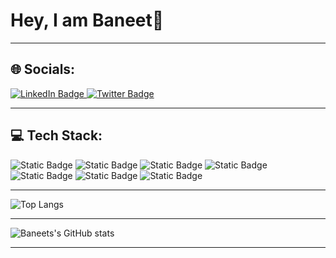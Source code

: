 # Hey, I am Baneet👋
<hr>

## 🌐 Socials:
  <a href="https://www.linkedin.com/in/baneet-singh-sachdeva-65834a253">
    <img src="https://img.shields.io/badge/LinkedIn-blue?style=for-the-badge&logo=linkedin&logoColor=white" alt="LinkedIn Badge"/>
  </a>
  <a href="https://twitter.com/Baneet2s">
    <img src="https://img.shields.io/badge/-black?style=for-the-badge&logo=X&logoColor=white" alt="Twitter Badge"/>
  </a>

<hr>

## 💻 Tech Stack:


![Static Badge](https://img.shields.io/badge/HTML5-BLACK?style=flat-square&logo=HTML5&logoColor=%23FFFFFF&labelColor=%23E34F26&color=%23E34F26)
![Static Badge](https://img.shields.io/badge/CSS3-BLACK?style=flat-square&logo=CSS3&logoColor=%23FFFFFF&labelColor=%231572B6&color=%231572B6)
![Static Badge](https://img.shields.io/badge/C-BLACK?style=flat-square&logo=C&logoColor=%23FFFFFF&labelColor=%23A8B9CC&color=%23A8B9CC)
![Static Badge](https://img.shields.io/badge/C%2B%2B-BLACK?style=flat-square&logo=C%2B%2B&logoColor=%23FFFFFF&labelColor=%2300599C&color=%2300599C)
![Static Badge](https://img.shields.io/badge/PYTHON-BLACK?style=flat-square&logo=Python&logoColor=%23FFFFFF&labelColor=%233776AB&color=%233776AB)
![Static Badge](https://img.shields.io/badge/MYSQL-BLACK?style=flat-square&logo=MySQL&logoColor=%23FFFFFF&labelColor=%234479A1&color=%234479A1)
![Static Badge](https://img.shields.io/badge/GIT-BLACK?style=flat-square&logo=Git&logoColor=%23FFFFFF&labelColor=%23F05032&color=%23F05032)

<hr>

![Top Langs](https://github-readme-stats.vercel.app/api/top-langs/?username=Baneet2s&layout=donut-vertical&show_icons=true&theme=radical)

<hr>

![Baneets's GitHub stats](https://github-readme-stats.vercel.app/api?username=Baneet2s&show_icons=true&theme=radical)

<hr>

<!--START_SECTION:waka-->
<!--END_SECTION:waka-->
